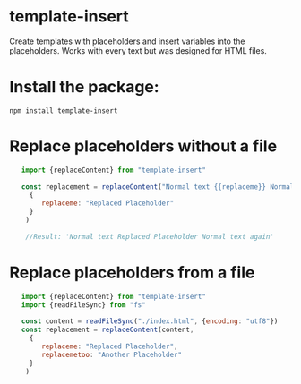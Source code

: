 # template-insert
Create templates with placeholders and insert variables into the placeholders.  Works with every text but was designed for HTML files.

# Install the package:
```npm install template-insert```

# Replace placeholders without a file

```javascript
   import {replaceContent} from "template-insert"
    
   const replacement = replaceContent("Normal text {{replaceme}} Normal text again",
     {
        replaceme: "Replaced Placeholder"
     }
    )
    
    //Result: 'Normal text Replaced Placeholder Normal text again'
```

# Replace placeholders from a file

```javascript
   import {replaceContent} from "template-insert"
   import {readFileSync} from "fs"
   
   const content = readFileSync("./index.html", {encoding: "utf8"})
   const replacement = replaceContent(content,
     {
        replaceme: "Replaced Placeholder",
        replacemetoo: "Another Placeholder"
     }
    )
```
